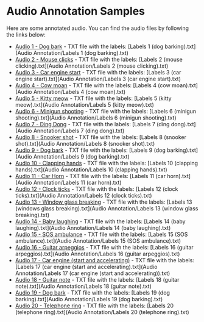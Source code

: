 # Audio Annotation Samples

Here are some annotated audio. You can find the audio files by following the links below:

- [Audio 1 - Dog bark](https://drive.google.com/file/d/1Efp07GtU4SjGwPOZtA82w4jGRoubtvA5/view?usp=drive_link) - TXT file with the labels: [Labels 1 (dog barking).txt](Audio Annotation/Labels 1 (dog barking).txt)
- [Audio 2 - Mouse clicks](https://drive.google.com/file/d/1jlmhoEomTXWopmhYNno1Xmll9RH9j9le/view?usp=drive_link) - TXT file with the labels: [Labels 2 (mouse clicking).txt](Audio Annotation/Labels 2 (mouse clicking).txt)
- [Audio 3 - Car engine start](https://drive.google.com/file/d/17wuWAo6FztGre9ldddCYYqKiM9eNXB9U/view?usp=drive_link) - TXT file with the labels: [Labels 3 (car engine start).txt](Audio Annotation/Labels 3 (car engine start).txt)
- [Audio 4 - Cow moan](https://drive.google.com/file/d/15dz3VLcOe27BQMTmaIVJrcJtv6gY-Z7t/view?usp=drive_link) - TXT file with the labels: [Labels 4 (cow moan).txt](Audio Annotation/Labels 4 (cow moan).txt)
- [Audio 5 - Kitty meow](https://drive.google.com/file/d/1DTEEkWqm0DWkgpOkF-WsN7XOWc2XLIP8/view?usp=drive_link) - TXT file with the labels: [Labels 5 (kitty meow).txt](Audio Annotation/Labels 5 (kitty meow).txt)
- [Audio 6 - Minigun shooting](https://drive.google.com/file/d/1AT0yRtZMM9nFsbZ7rZxlAuGI-Q-iy7IH/view?usp=drive_link) - TXT file with the labels: [Labels 6 (minigun shooting).txt](Audio Annotation/Labels 6 (minigun shooting).txt)
- [Audio 7 - Ding Dong](https://drive.google.com/file/d/1SC7e9KYt2KKk96ENNjnLOXfWlOxJwdRB/view?usp=drive_link) - TXT file with the labels: [Labels 7 (ding dong).txt](Audio Annotation/Labels 7 (ding dong).txt)
- [Audio 8 - Snooker shot](https://drive.google.com/file/d/1k45ZlRY1Z0SGyrienXOkR2FTtOLrdndF/view?usp=drive_link) - TXT file with the labels: [Labels 8 (snooker shot).txt](Audio Annotation/Labels 8 (snooker shot).txt)
- [Audio 9 - Dog bark](https://drive.google.com/file/d/1XnXfCU-hCfM7qeaZ2dPylX6WkglxYZoc/view?usp=drive_link) - TXT file with the labels: [Labels 9 (dog barking).txt](Audio Annotation/Labels 9 (dog barking).txt)
- [Audio 10 - Clapping hands](https://drive.google.com/file/d/1KxX-R7Koenujjq2iKdNDz-KVvRs95pJw/view?usp=drive_link) - TXT file with the labels: [Labels 10 (clapping hands).txt](Audio Annotation/Labels 10 (clapping hands).txt)
- [Audio 11 - Car Horn](https://drive.google.com/file/d/1ZyaD6jAZbipNYx26Ko1Q97JH55MBIReY/view?usp=drive_link) - TXT file with the labels: [Labels 11 (car horn).txt](Audio Annotation/Labels 11 (car horn).txt)
- [Audio 12 - Clock ticks](https://drive.google.com/file/d/1oI6aU4NYFe-C1KmoxIleb8FRc6sWFQcz/view?usp=drive_link) - TXT file with the labels: [Labels 12 (clock ticks).txt](Audio Annotation/Labels 12 (clock ticks).txt)
- [Audio 13 - Window glass breaking](https://drive.google.com/file/d/1uFOrKP4XlSB6-UUy7y0vptI_f45eMDrv/view?usp=drive_link) - TXT file with the labels: [Labels 13 (windows glass breaking).txt](Audio Annotation/Labels 13 (window glass breaking).txt)
- [Audio 14 - Baby laughing](https://drive.google.com/file/d/1fJQXxCRejUu9iWQN0sL9-tdSiXva2a3X/view?usp=drive_link) - TXT file with the labels: [Labels 14 (baby laughing).txt](Audio Annotation/Labels 14 (baby laughing).txt)
- [Audio 15 - SOS ambulance](https://drive.google.com/file/d/14F0EEr67DpTRf3OpHZ2BzJhaWls4G71-/view?usp=drive_link) - TXT file with the labels: [Labels 15 (SOS ambulance).txt](Audio Annotation/Labels 15 (SOS ambulance).txt)
- [Audio 16 - Guitar arpeggios](https://drive.google.com/file/d/1_6beCEpMboDinSquKvRnl18U5-i978mk/view?usp=drive_link) - TXT file with the labels: [Labels 16 (guitar arpeggios).txt](Audio Annotation/Labels 16 (guitar arpeggios).txt)
- [Audio 17 - Car engine (start and accelerating)](https://drive.google.com/file/d/1_l_WGXcX0ICiD6TNjVDeinPoivdbjYTC/view?usp=drive_link) - TXT file with the labels: [Labels 17 (car engine (start and accelerating).txt](Audio Annotation/Labels 17 (car engine (start and accelerating)).txt)
- [Audio 18 - Guitar note](https://drive.google.com/file/d/16H7LxnZpvGQti34W-Dx8K88sK0VrUYW1/view?usp=drive_link) - TXT file with the labels: [Labels 18 (guitar note).txt](Audio Annotation/Labels 18 (guitar note).txt)
- [Audio 19 - Dog bark](https://drive.google.com/file/d/1OfbGXetty2qhA7yDHHEXAAtI5U8iysAP/view?usp=drive_link) - TXT file with the labels: [Labels 19 (dog barking).txt](Audio Annotation/Labels 19 (dog barking).txt)
- [Audio 20 - Telephone ring](https://drive.google.com/file/d/1392VmKfB4e8A1Bd3-z7IEo8YqlKkhDqo/view?usp=drive_link) - TXT file with the labels: [Labels 20 (telephone ring).txt](Audio Annotation/Labels 20 (telephone ring).txt)
